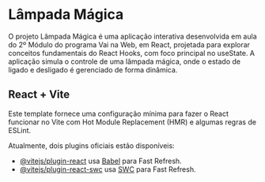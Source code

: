 # Lâmpada Mágica

O projeto Lâmpada Mágica é uma aplicação interativa desenvolvida em aula do 2º Módulo do programa Vai na Web, em React, projetada para explorar conceitos fundamentais do React Hooks, com foco principal no useState. A aplicação simula o controle de uma lâmpada mágica, onde o estado de ligado e desligado é gerenciado de forma dinâmica.

## React + Vite

Este template fornece uma configuração mínima para fazer o React funcionar no Vite com Hot Module Replacement (HMR) e algumas regras de ESLint.

Atualmente, dois plugins oficiais estão disponíveis:

- [@vitejs/plugin-react](https://github.com/vitejs/vite-plugin-react/blob/main/packages/plugin-react/README.md) usa [Babel](https://babeljs.io/) para Fast Refresh.
- [@vitejs/plugin-react-swc](https://github.com/vitejs/vite-plugin-react-swc) usa [SWC](https://swc.rs/) para Fast Refresh.
